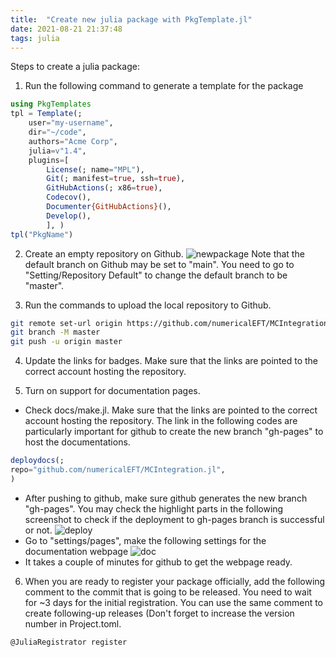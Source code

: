 ```yaml
---
title:  "Create new julia package with PkgTemplate.jl"
date: 2021-08-21 21:37:48
tags: julia
---
```


Steps to create a julia package:

1.  Run the following command to generate a template for the package
```julia
using PkgTemplates
tpl = Template(; 
	user="my-username", 
	dir="~/code", 
	authors="Acme Corp", 
	julia=v"1.4", 
	plugins=[ 
		License(; name="MPL"), 
		Git(; manifest=true, ssh=true), 
		GitHubActions(; x86=true), 
		Codecov(), 
		Documenter{GitHubActions}(), 
		Develop(), 
		], )
tpl("PkgName")
```

2. Create an empty repository on Github.
![newpackage](github-newpackage.png)
Note that the default branch on Github may be set to "main". You need to go to "Setting/Repository Default" to change the default branch to be "master".

3. Run the commands to upload the local repository to Github.
```sh
git remote set-url origin https://github.com/numericalEFT/MCIntegration.jl.git
git branch -M master
git push -u origin master
```

4. Update the links for badges. Make sure that the links are pointed to the correct account hosting the repository.

5. Turn on support for documentation pages.
- Check docs/make.jl. Make sure that the links are pointed to the correct account hosting the repository. The link in the following codes are particularly important for github to create the new branch "gh-pages" to host the documentations.
```julia
deploydocs(;
repo="github.com/numericalEFT/MCIntegration.jl",
)
```
- After pushing to github, make sure github generates the new branch "gh-pages". You may check the highlight parts in the following screenshot to check if the deployment to gh-pages branch is successful or not.
![deploy](github-doc-deploy.png)
- Go to "settings/pages", make the following settings for the documentation webpage
![doc](github-doc.png)
- It takes a couple of minutes for github to get the webpage ready.

6. When you are ready to register your package officially, add the following comment to the commit that is going to be released. You need to wait for ~3 days for the initial registration. You can use the same comment to create following-up releases (Don't forget to increase the version number in Project.toml.
```
@JuliaRegistrator register
```